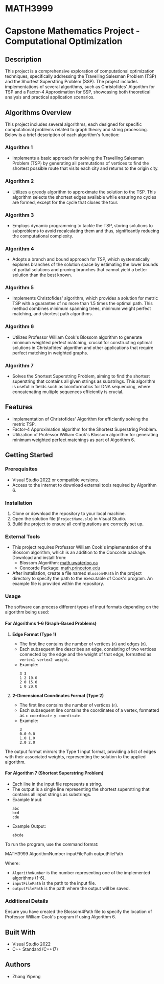 # MATH3999

# Capstone Mathematics Project - Computational Optimization

## Description
This project is a comprehensive exploration of computational optimization techniques, specifically addressing the Travelling Salesman Problem (TSP) and the Shortest Superstring Problem (SSP). The project includes implementations of several algorithms, such as Christofides' Algorithm for TSP and a Factor-4 Approximation for SSP, showcasing both theoretical analysis and practical application scenarios.

## Algorithms Overview
This project includes several algorithms, each designed for specific computational problems related to graph theory and string processing. Below is a brief description of each algorithm's function:

### Algorithm 1
- Implements a basic approach for solving the Travelling Salesman Problem (TSP) by generating all permutations of vertices to find the shortest possible route that visits each city and returns to the origin city.

### Algorithm 2
- Utilizes a greedy algorithm to approximate the solution to the TSP. This algorithm selects the shortest edges available while ensuring no cycles are formed, except for the cycle that closes the tour.

### Algorithm 3
- Employs dynamic programming to tackle the TSP, storing solutions to subproblems to avoid recalculating them and thus, significantly reducing the computational complexity.

### Algorithm 4
- Adopts a branch and bound approach for TSP, which systematically explores branches of the solution space by estimating the lower bounds of partial solutions and pruning branches that cannot yield a better solution than the best known.

### Algorithm 5
- Implements Christofides' algorithm, which provides a solution for metric TSP with a guarantee of no more than 1.5 times the optimal path. This method combines minimum spanning trees, minimum weight perfect matching, and shortest path algorithms.

### Algorithm 6
- Utilizes Professor William Cook's Blossom algorithm to generate minimum weighted perfect matching, crucial for constructing optimal solutions in Christofides' algorithm and other applications that require perfect matching in weighted graphs.

### Algorithm 7
- Solves the Shortest Superstring Problem, aiming to find the shortest superstring that contains all given strings as substrings. This algorithm is useful in fields such as bioinformatics for DNA sequencing, where concatenating multiple sequences efficiently is crucial.

## Features
- Implementation of Christofides' Algorithm for efficiently solving the metric TSP.
- Factor-4 Approximation algorithm for the Shortest Superstring Problem.
- Utilization of Professor William Cook's Blossom algorithm for generating minimum weighted perfect matchings as part of Algorithm 6.

## Getting Started

### Prerequisites
- Visual Studio 2022 or compatible versions.
- Access to the internet to download external tools required by Algorithm 6.

### Installation
1. Clone or download the repository to your local machine.
2. Open the solution file (`ProjectName.sln`) in Visual Studio.
3. Build the project to ensure all configurations are correctly set up.

### External Tools
- This project requires Professor William Cook's implementation of the Blossom algorithm, which is an addition to the Concorde package. Download and install from:
  - Blossom Algorithm: [math.uwaterloo.ca](https://math.uwaterloo.ca/~bico/software.html)
  - Concorde Package: [math.princeton.edu](http://www.math.princeton.edu/tsp/concorde.html)
- After installation, create a file named `Blossom4Path` in the project directory to specify the path to the executable of Cook's program. An example file is provided within the repository.

### Usage
The software can process different types of input formats depending on the algorithm being used:

#### For Algorithms 1-6 (Graph-Based Problems)
1. **Edge Format (Type 1)**
   - The first line contains the number of vertices (`n`) and edges (`m`).
   - Each subsequent line describes an edge, consisting of two vertices connected by the edge and the weight of that edge, formatted as `vertex1 vertex2 weight`.
   - Example:
     ```
     3 3
     1 2 10.0
     2 0 15.0
     1 0 20.0
     ```

2. **2-Dimensional Coordinates Format (Type 2)**
   - The first line contains the number of vertices (`n`).
   - Each subsequent line contains the coordinates of a vertex, formatted as `x-coordinate y-coordinate`.
   - Example:
     ```
     3
     0.0 0.0
     1.0 1.0
     2.0 2.0
     ```

  The output format mirrors the Type 1 input format, providing a list of edges with their associated weights, representing the solution to the applied algorithm.

#### For Algorithm 7 (Shortest Superstring Problem)
- Each line in the input file represents a string.
- The output is a single line representing the shortest superstring that contains all input strings as substrings.
- Example Input:
  ```
  abc
  bcd
  cde
  ```
- Example Output:
  ```
  abcde
  ```

To run the program, use the command format:

MATH3999 AlgorithmNumber inputFilePath outputFilePath

Where:
- `AlgorithmNumber` is the number representing one of the implemented algorithms (1-6).
- `inputFilePath` is the path to the input file.
- `outputFilePath` is the path where the output will be saved.

### Additional Details
Ensure you have created the Blossom4Path file to specify the location of Professor William Cook's program if using Algorithm 6.

## Built With
- Visual Studio 2022
- C++ Standard (C++17)

## Authors
- Zhang Yipeng

